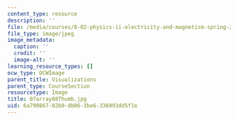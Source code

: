 ```yaml
---
content_type: resource
description: ''
file: /media/courses/8-02-physics-ii-electricity-and-magnetism-spring-2007/6a79086702b0db063be6336993dd5f1e_07array08Thumb.jpg
file_type: image/jpeg
image_metadata:
  caption: ''
  credit: ''
  image-alt: ''
learning_resource_types: []
ocw_type: OCWImage
parent_title: Visualizations
parent_type: CourseSection
resourcetype: Image
title: 07array08Thumb.jpg
uid: 6a790867-02b0-db06-3be6-336993dd5f1e
---
```

